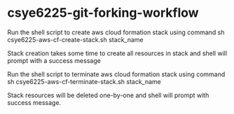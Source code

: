 # csye6225-git-forking-workflow

Run the shell script to create aws cloud formation stack using command sh csye6225-aws-cf-create-stack.sh stack_name

Stack creation takes some time to create all resources in stack and shell will prompt with a success message

Run the shell script to terminate aws cloud formation stack using command sh csye6225-aws-cf-terminate-stack.sh stack_name

Stack resources will be deleted one-by-one and shell will prompt with success message.
